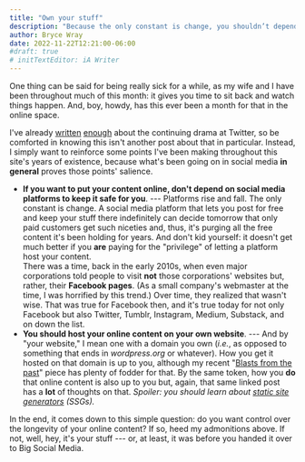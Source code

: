 ```yaml
---
title: "Own your stuff"
description: "Because the only constant is change, you shouldn’t depend on others to keep your content online."
author: Bryce Wray
date: 2022-11-22T12:21:00-06:00
#draft: true
# initTextEditor: iA Writer
---
```


One thing can be said for being really sick for a while, as my wife and I have been throughout much of this month: it gives you time to sit back and watch things happen. And, boy, howdy, has this ever been a month for that in the online space.

I've already [written](/posts/2022/11/static-tweets-deprecation/) [enough](/posts/2022/11/abandon-sinking-ship/) about the continuing drama at Twitter, so be comforted in knowing this isn't another post about that in particular. Instead, I simply want to reinforce some points I've been making throughout this site's years of existence, because what's been going on in social media **in general** proves those points' salience.

<!--excerpt-->

- **If you want to put your content online, don't depend on social media platforms to keep it safe for you**. --- Platforms rise and fall. The only constant is change. A social media platform that lets you post for free and keep your stuff there indefinitely can decide tomorrow that only paid customers get such niceties and, thus, it's purging all the free content it's been holding for years. And don't kid yourself: it doesn't get much better if you **are** paying for the "privilege" of letting a platform host your content.\
There was a time, back in the early 2010s, when even major corporations told people to visit **not** those corporations' websites but, rather, their **Facebook pages**. (As a small company's webmaster at the time, I was horrified by this trend.) Over time, they realized that wasn't wise. That was true for Facebook then, and it's true today for not only Facebook but also Twitter, Tumblr, Instagram, Medium, Substack, and on down the list.
- **You should host your online content on your own website**. --- And by "your website," I mean one with a domain you own (*i.e.*, as opposed to something that ends in *wordpress.org* or whatever). How you get it hosted on that domain is up to you, although my recent "[Blasts from the past](/posts/2022/10/blasts-from-past)" piece has plenty of fodder for that. By the same token, how you **do** that online content is also up to you but, again, that same linked post has a **lot** of thoughts on that. *Spoiler: you should learn about [static site generators](https://jamstack.org/generators) (SSGs).*

In the end, it comes down to this simple question: do you want control over the longevity of your online content? If so, heed my admonitions above. If not, well, hey, it's your stuff --- or, at least, it was before you handed it over to Big Social Media.
